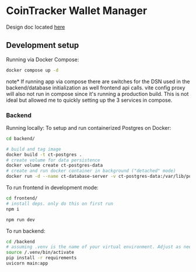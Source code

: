 # CoinTracker Wallet Manager

Design doc located [here](design.md)

## Development setup

Running via Docker Compose:

```bash
docker compose up -d
```

note*
If running app via compose there are switches for the DSN used in the backend/database initialization 
as well frontend api calls. vite config proxy will also not run in compose since it's running
a production build. This is not ideal but allowed me to quickly setting up the 3 services in compose.

### Backend

Running locally:
To setup and run containerized Postgres on Docker:

```bash
cd backend/

# build and tag image
docker build -t ct-postgres .
# create volume for data persistence 
docker volume create ct-postgres-data
# create and run docker container in background ("detached" mode)
docker run -d --name ct-database-server -v ct-postgres-data:/var/lib/postgresql/data -p 5432:5432 ct-postgres
```

To run frontend in development mode:

```bash
cd frontend/
# install deps. only do this on first run
npm i 

npm run dev
```

To run backend:

```bash
cd /backend
# assuming .venv is the name of your virtual environment. Adjust as needed
source /.venv/bin/activate
pip install -r requirements
uvicorn main:app
```
